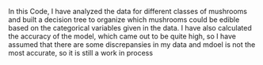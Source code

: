 In this Code, I have analyzed the data for different classes of mushrooms and built a decision tree to organize which mushrooms could be edible based on the categorical variables given in the data. I have also calculated the accuracy of the model, which came out to be quite high, so I have assumed that there are some discrepansies in my data and mdoel is not the most accurate, so it is still a work in process 
